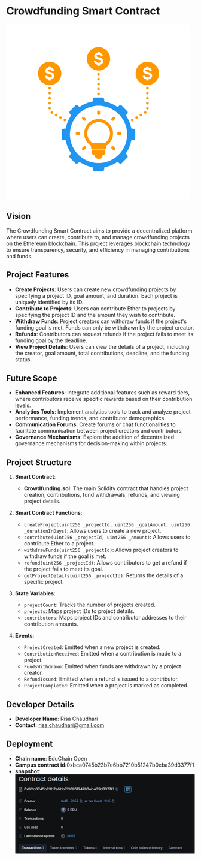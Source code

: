 # Crowdfunding Smart Contract
![alt text](logo.png)
## Vision

The Crowdfunding Smart Contract aims to provide a decentralized platform where users can create, contribute to, and manage crowdfunding projects on the Ethereum blockchain. This project leverages blockchain technology to ensure transparency, security, and efficiency in managing contributions and funds.

## Project Features

- **Create Projects**: Users can create new crowdfunding projects by specifying a project ID, goal amount, and duration. Each project is uniquely identified by its ID.
- **Contribute to Projects**: Users can contribute Ether to projects by specifying the project ID and the amount they wish to contribute.
- **Withdraw Funds**: Project creators can withdraw funds if the project's funding goal is met. Funds can only be withdrawn by the project creator.
- **Refunds**: Contributors can request refunds if the project fails to meet its funding goal by the deadline.
- **View Project Details**: Users can view the details of a project, including the creator, goal amount, total contributions, deadline, and the funding status.

## Future Scope

- **Enhanced Features**: Integrate additional features such as reward tiers, where contributors receive specific rewards based on their contribution levels.
- **Analytics Tools**: Implement analytics tools to track and analyze project performance, funding trends, and contributor demographics.
- **Communication Forums**: Create forums or chat functionalities to facilitate communication between project creators and contributors.
- **Governance Mechanisms**: Explore the addition of decentralized governance mechanisms for decision-making within projects.

## Project Structure

1. **Smart Contract**:
   - **Crowdfunding.sol**: The main Solidity contract that handles project creation, contributions, fund withdrawals, refunds, and viewing project details.

2. **Smart Contract Functions**:
   - `createProject(uint256 _projectId, uint256 _goalAmount, uint256 _durationInDays)`: Allows users to create a new project.
   - `contribute(uint256 _projectId, uint256 _amount)`: Allows users to contribute Ether to a project.
   - `withdrawFunds(uint256 _projectId)`: Allows project creators to withdraw funds if the goal is met.
   - `refund(uint256 _projectId)`: Allows contributors to get a refund if the project fails to meet its goal.
   - `getProjectDetails(uint256 _projectId)`: Returns the details of a specific project.

3. **State Variables**:
   - `projectCount`: Tracks the number of projects created.
   - `projects`: Maps project IDs to project details.
   - `contributors`: Maps project IDs and contributor addresses to their contribution amounts.

4. **Events**:
   - `ProjectCreated`: Emitted when a new project is created.
   - `ContributionReceived`: Emitted when a contribution is made to a project.
   - `FundsWithdrawn`: Emitted when funds are withdrawn by a project creator.
   - `RefundIssued`: Emitted when a refund is issued to a contributor.
   - `ProjectCompleted`: Emitted when a project is marked as completed.

## Developer Details

- **Developer Name**: Risa Chaudhari
- **Contact**: risa.chaudhari@gmail.com

## Deployment
- **Chain name**: EduChain Open
- **Campus contract id**:0xbca0745b23b7e6bb7210b51247b0eba39d3377f1
- **snapshot**: 
![alt text](contract_details.png)